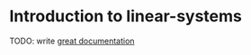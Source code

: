 # Introduction to linear-systems

TODO: write [great documentation](http://jacobian.org/writing/great-documentation/what-to-write/)
